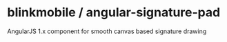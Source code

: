 # blinkmobile / angular-signature-pad

AngularJS 1.x component for smooth canvas based signature drawing
